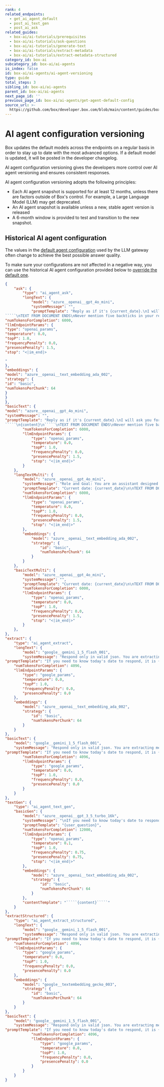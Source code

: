 ```yaml
---
rank: 4
related_endpoints:
  - get_ai_agent_default
  - post_ai_text_gen
  - post_ai_ask
related_guides:
  - box-ai/ai-tutorials/prerequisites
  - box-ai/ai-tutorials/ask-questions
  - box-ai/ai-tutorials/generate-text
  - box-ai/ai-tutorials/extract-metadata
  - box-ai/ai-tutorials/extract-metadata-structured
category_id: box-ai
subcategory_id: box-ai/ai-agents
is_index: false
id: box-ai/ai-agents/ai-agent-versioning
type: guide
total_steps: 3
sibling_id: box-ai/ai-agents
parent_id: box-ai/ai-agents
next_page_id: ''
previous_page_id: box-ai/ai-agents/get-agent-default-config
source_url: >-
  https://github.com/box/developer.box.com/blob/main/content/guides/box-ai/ai-agents/ai-agent-versioning.md
---
```

# AI agent configuration versioning

<Message type='notice'>

Box updates the default models across the endpoints on a regular basis in order to stay up to date with the most advanced options. If a default model is updated, it will be posted in the developer changelog.

</Message>

AI agent configuration versioning gives the developers more control over AI agent versioning and ensures consistent responses.

AI agent configuration versioning adopts the following principles:

* Each AI agent snapshot is supported for at least 12 months, unless there are factors outside of Box's control. For example, a Large Language Model (LLM) may get deprecated.
* An AI agent snapshot is available unless a new, stable agent version is released
* A 6-month window is provided to test and transition to the new snapshot.

## Historical AI agent configuration

The values in the [default agent configuration][default-config] used by the LLM gateway often change to achieve the best possible answer quality.

To make sure your configurations are not affected in a negative way, you can use the historical AI agent configuration provided below to [override the default one][overrides].

```json
{
    "ask": {
        "type": "ai_agent_ask",
        "longText": {
            "model": "azure__openai__gpt_4o_mini",
            "systemMessage": "",
            "promptTemplate": "Reply as if it's {current_date}.\nI will ask you for help and provide subsections of one document delimited by five backticks (`````) at the beginning and at the end.\nIf I make a reference to \"this\", I am referring to the document I provided between the five backticks. I may ask you a question where the answer is contained within the document.  In that case, do your best to answer using only the document, but if you cannot, feel free to mention that you couldn't find an answer in the document, but you have some answer from your general knowledge.\nI may ask you to perform some kind of computation or symbol manipulation such as filtering a list, counting something, summing, averaging, and other aggregation/grouping functions or some combination of them.  In these cases, first list the plan of how you plan to perform such a computation, then follow that plan step by step, keeping track of intermediate results, and at the end tell me the final answer.\nI may ask you to enumerate or somehow list people, places, characters, or other important things from the document, if I do so, please only use the document provided to list them.\nTEXT FROM DOCUMENT STARTS\n`````\n{content}\n
`````\nTEXT FROM DOCUMENT ENDS\nNever mention five backticks in your response. Unless you are told otherwise, a one paragraph response is sufficient for any requested summarization tasks.\nHere is how I need help from you: {user_question}",
"numTokensForCompletion": 6000,
"llmEndpointParams": {
"type": "openai_params",
"temperature": 0.0,
"topP": 1.0,
"frequencyPenalty": 0.0,
"presencePenalty": 1.5,
"stop": "<|im_end|>

"
},
"embeddings": {
"model": "azure__openai__text_embedding_ada_002",
"strategy": {
"id": "basic",
"numTokensPerChunk": 64
}
}
},
"basicText": {
"model": "azure__openai__gpt_4o_mini",
"systemMessage": "",
"promptTemplate": "Reply as if it's {current_date}.\nI will ask you for help and provide the entire text of one document delimited by five backticks (`````) at the beginning and at the end.\nIf I make a reference to \"this\", I am referring to the document I provided between the five backticks. I may ask you a question where the answer is contained within the document.  In that case, do your best to answer using only the document, but if you cannot, feel free to mention that you couldn't find an answer in the document, but you have some answer from your general knowledge.\nI may ask you to perform some kind of computation or symbol manipulation such as filtering a list, counting something, summing, averaging, and other aggregation/grouping functions or some combination of them.  In these cases, first list the plan of how you plan to perform such a computation, then follow that plan step by step, keeping track of intermediate results, and at the end tell me the final answer.\nI may ask you to enumerate or somehow list people, places, characters, or other important things from the document, if I do so, please only use the document provided to list them.\nTEXT FROM DOCUMENT STARTS\n
`````\n{content}\n`````\nTEXT FROM DOCUMENT ENDS\nNever mention five backticks in your response. Unless you are told otherwise, a one paragraph response is sufficient for any requested summarization tasks.\nHere is how I need help from you: {user_question}",
        "numTokensForCompletion": 6000,
        "llmEndpointParams": {
            "type": "openai_params",
            "temperature": 0.0,
            "topP": 1.0,
            "frequencyPenalty": 0.0,
            "presencePenalty": 1.5,
            "stop": "<|im_end|>"
        }
    },
    "longTextMulti": {
        "model": "azure__openai__gpt_4o_mini",
        "systemMessage": "Role and Goal: You are an assistant designed to analyze and answer a question based on provided snippets from multiple documents, which can include business-oriented documents like docs, presentations, PDFs, etc. The assistant will respond concisely, using only the information from the provided documents.\n\nConstraints: The assistant should avoid engaging in chatty or extensive conversational interactions and focus on providing direct answers. It should also avoid making assumptions or inferences not supported by the provided document snippets.\n\nGuidelines: When answering, the assistant should consider the file's name and path to assess relevance to the question. In cases of conflicting information from multiple documents, it should list the different answers with citations. For summarization or comparison tasks, it should concisely answer with the key points. It should also consider the current date to be the date given.\n\nPersonalization: The assistant's tone should be formal and to-the-point, suitable for handling business-related documents and queries.\n",
        "promptTemplate": "Current date: {current_date}\n\nTEXT FROM DOCUMENTS STARTS\n{content}\nTEXT FROM DOCUMENTS ENDS\n\nHere is how I need help from you: {user_question}\n.",
        "numTokensForCompletion": 6000,
        "llmEndpointParams": {
            "type": "openai_params",
            "temperature": 0.0,
            "topP": 1.0,
            "frequencyPenalty": 0.0,
            "presencePenalty": 1.5,
            "stop": "<|im_end|>"
        },
        "embeddings": {
            "model": "azure__openai__text_embedding_ada_002",
            "strategy": {
                "id": "basic",
                "numTokensPerChunk": 64
            }
        }
    },
    "basicTextMulti": {
        "model": "azure__openai__gpt_4o_mini",
        "systemMessage": "",
        "promptTemplate": "Current date: {current_date}\n\nTEXT FROM DOCUMENTS STARTS\n{content}\nTEXT FROM DOCUMENTS ENDS\n\nHere is how I need help from you: {user_question}\n.",
        "numTokensForCompletion": 6000,
        "llmEndpointParams": {
            "type": "openai_params",
            "temperature": 0.0,
            "topP": 1.0,
            "frequencyPenalty": 0.0,
            "presencePenalty": 1.5,
            "stop": "<|im_end|>"
        }
    },
},
"extract": {
    "type": "ai_agent_extract",
    "longText": {
        "model": "google__gemini_1_5_flash_001",
        "systemMessage": "Respond only in valid json. You are extracting metadata that is name, value pairs from a document. Only output the metadata in valid json form, as {\"name1\":\"value1\",\"name2\":\"value2\"} and nothing else. You will be given the document data and the schema for the metadata, that defines the name, description and type of each of the fields you will be extracting. Schema is of the form {\"fields\": [{\"key\": \"key_name\", \"displayName\": \"key display name\", \"type\": \"string\", \"description\": \"key description\"}]}. Leverage key description and key display name to identify where the key and value pairs are in the document. In certain cases, key description can also indicate the instructions to perform on the document to obtain the value. Prompt will be in the form of Schema is ``schema`` \n document is````document````",
"promptTemplate": "If you need to know today's date to respond, it is {current_date}. Schema is ``{user_question}`` \n document is````{content}````",
    "numTokensForCompletion": 4096,
    "llmEndpointParams": {
        "type": "google_params",
        "temperature": 0.0,
        "topP": 1.0,
        "frequencyPenalty": 0.0,
        "presencePenalty": 0.0
    },
    "embeddings": {
        "model": "azure__openai__text_embedding_ada_002",
        "strategy": {
            "id": "basic",
            "numTokensPerChunk": 64
        }
    }
},
"basicText": {
    "model": "google__gemini_1_5_flash_001",
    "systemMessage": "Respond only in valid json. You are extracting metadata that is name, value pairs from a document. Only output the metadata in valid json form, as {\"name1\":\"value1\",\"name2\":\"value2\"} and nothing else. You will be given the document data and the schema for the metadata, that defines the name, description and type of each of the fields you will be extracting. Schema is of the form {\"fields\": [{\"key\": \"key_name\", \"displayName\": \"key display name\", \"type\": \"string\", \"description\": \"key description\"}]}. Leverage key description and key display name to identify where the key and value pairs are in the document. In certain cases, key description can also indicate the instructions to perform on the document to obtain the value. Prompt will be in the form of Schema is ``schema`` \n document is````document````",
"promptTemplate": "If you need to know today's date to respond, it is {current_date}. Schema is ``{user_question}`` \n document is````{content}````",
        "numTokensForCompletion": 4096,
        "llmEndpointParams": {
            "type": "google_params",
            "temperature": 0.0,
            "topP": 1.0,
            "frequencyPenalty": 0.0,
            "presencePenalty": 0.0
        }
    }
},
"textGen": {
    "type": "ai_agent_text_gen",
    "basicGen": {
        "model": "azure__openai__gpt_3_5_turbo_16k",
        "systemMessage": "\nIf you need to know today's date to respond, it is {current_date}.\nThe user is working in a collaborative document creation editor called Box Notes.\nAssume that you are helping a business user create documents or to help the user revise existing text.\nYou can help the user in creating templates to be reused or update existing documents, you can respond with text that the user can use to place in the document that the user is editing.\nIf the user simply asks to \"improve\" the text, then simplify the language and remove jargon, unless the user specifies otherwise.\nDo not open with a preamble to the response, just respond.\n",
        "promptTemplate": "{user_question}",
        "numTokensForCompletion": 12000,
        "llmEndpointParams": {
            "type": "openai_params",
            "temperature": 0.1,
            "topP": 1.0,
            "frequencyPenalty": 0.75,
            "presencePenalty": 0.75,
            "stop": "<|im_end|>"
        },
        "embeddings": {
            "model": "azure__openai__text_embedding_ada_002",
            "strategy": {
                "id": "basic",
                "numTokensPerChunk": 64
            }
        },
        "contentTemplate": "`````{content}`````"
    }
},
"extractStructured": {
    "type": "ai_agent_extract_structured",
    "longText": {
        "model": "google__gemini_1_5_flash_001",
        "systemMessage": "Respond only in valid json. You are extracting metadata that is name, value pairs from a document. Only output the metadata in valid json form, as {\"name1\":\"value1\",\"name2\":\"value2\"} and nothing else. You will be given the document data and the schema for the metadata, that defines the name, description and type of each of the fields you will be extracting. Schema is of the form {\"fields\": [{\"key\": \"key_name\", \"prompt\": \"prompt to extract the value\", \"type\": \"date\"}]}. Leverage prompt for each key to identify where the key and value pairs are in the document. In certain cases, prompt can also indicate the instructions to perform on the document to obtain the value. Prompt will be in the form of Schema is ``schema`` \n document is````document````",
"promptTemplate": "If you need to know today's date to respond, it is {current_date}. Schema is ``{user_question}`` \n document is````{content}````",
    "numTokensForCompletion": 4096,
    "llmEndpointParams": {
        "type": "google_params",
        "temperature": 0.0,
        "topP": 1.0,
        "frequencyPenalty": 0.0,
        "presencePenalty": 0.0
    },
    "embeddings": {
        "model": "google__textembedding_gecko_003",
        "strategy": {
            "id": "basic",
            "numTokensPerChunk": 64
        }
    }
},
"basicText": {
    "model": "google__gemini_1_5_flash_001",
    "systemMessage": "Respond only in valid json. You are extracting metadata that is name, value pairs from a document. Only output the metadata in valid json form, as {\"name1\":\"value1\",\"name2\":\"value2\"} and nothing else. You will be given the document data and the schema for the metadata, that defines the name, description and type of each of the fields you will be extracting. Schema is of the form {\"fields\": [{\"key\": \"key_name\", \"prompt\": \"prompt to extract the value\", \"type\": \"date\"}]}. Leverage prompt for each key to identify where the key and value pairs are in the document. In certain cases, prompt can also indicate the instructions to perform on the document to obtain the value. Prompt will be in the form of Schema is ``schema`` \n document is````document````",
"promptTemplate": "If you need to know today's date to respond, it is {current_date}. Schema is ``{user_question}`` \n document is````{content}````",
            "numTokensForCompletion": 4096,
            "llmEndpointParams": {
                "type": "google_params",
                "temperature": 0.0,
                "topP": 1.0,
                "frequencyPenalty": 0.0,
                "presencePenalty": 0.0
            }
        }
    }
}
```

[default-config]: g://box-ai/ai-agents/get-agent-default-config
[overrides]: g://box-ai/ai-agents/ai-agent-overrides